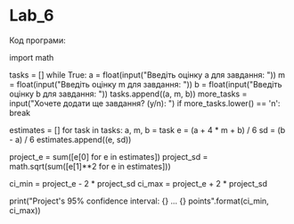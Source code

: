 # Lab_6

Код програми:

import math


tasks = []
while True:
    a = float(input("Введіть оцінку a для завдання: "))
    m = float(input("Введіть оцінку m для завдання: "))
    b = float(input("Введіть оцінку b для завдання: "))
    tasks.append((a, m, b))
    more_tasks = input("Хочете додати ще завдання? (y/n): ")
    if more_tasks.lower() == 'n':
        break


estimates = []
for task in tasks:
    a, m, b = task
    e = (a + 4 * m + b) / 6
    sd = (b - a) / 6
    estimates.append((e, sd))


project_e = sum([e[0] for e in estimates])
project_sd = math.sqrt(sum([e[1]**2 for e in estimates]))


ci_min = project_e - 2 * project_sd
ci_max = project_e + 2 * project_sd


print("Project's 95% confidence interval: {} ... {} points".format(ci_min, ci_max))
